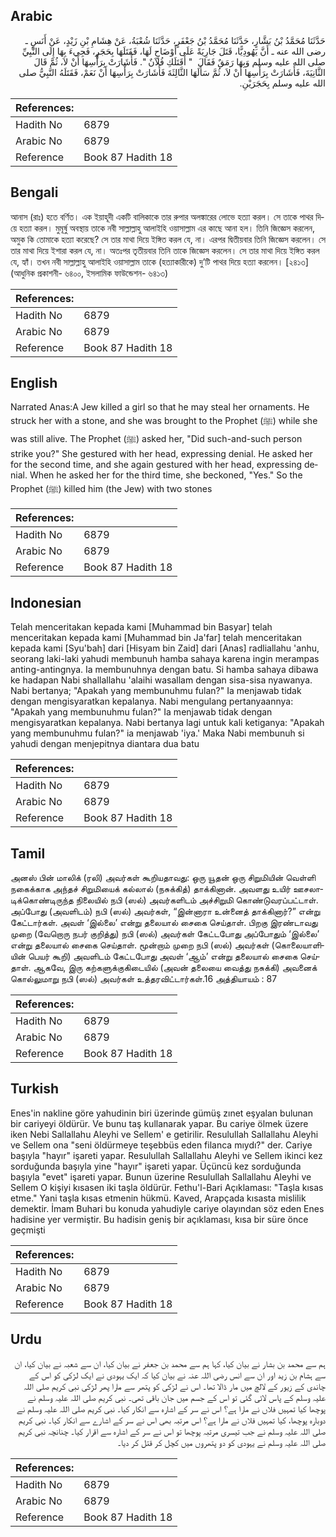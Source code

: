 ## Arabic


<div dir="rtl" lang="ar" style={{fontSize:'larger',backgroundColor:'#f8f9fa',padding:20}}>
حَدَّثَنَا مُحَمَّدُ بْنُ بَشَّارٍ، حَدَّثَنَا مُحَمَّدُ بْنُ جَعْفَرٍ، حَدَّثَنَا شُعْبَةُ، عَنْ هِشَامِ بْنِ زَيْدٍ، عَنْ أَنَسٍ ـ رضى الله عنه ـ أَنَّ يَهُودِيًّا، قَتَلَ جَارِيَةً عَلَى أَوْضَاحٍ لَهَا، فَقَتَلَهَا بِحَجَرٍ، فَجِيءَ بِهَا إِلَى النَّبِيِّ صلى الله عليه وسلم وَبِهَا رَمَقٌ فَقَالَ ‏ "‏ أَقَتَلَكِ فُلاَنٌ ‏"‏‏.‏ فَأَشَارَتْ بِرَأْسِهَا أَنْ لاَ، ثُمَّ قَالَ الثَّانِيَةَ، فَأَشَارَتْ بِرَأْسِهَا أَنْ لاَ، ثُمَّ سَأَلَهَا الثَّالِثَةَ فَأَشَارَتْ بِرَأْسِهَا أَنْ نَعَمْ، فَقَتَلَهُ النَّبِيُّ صلى الله عليه وسلم بِحَجَرَيْنِ‏.‏
</div>
<div style={{backgroundColor:'#f8f9fa',padding:20, marginBottom: 10}}><table> <thead> <tr> <th>References:</th> <th></th> </tr> </thead> <tbody><tr><td>Hadith No</td><td>6879</td></tr><tr><td>Arabic No</td><td>6879</td></tr><tr><td>Reference</td><td>Book 87 Hadith 18</td></tr></tbody></table></div>

## Bengali


<div dir="ltr" lang="bn" style={{fontSize:'larger',backgroundColor:'#f8f9fa',padding:20}}>
আনাস (রাঃ) হতে বর্ণিত। এক ইয়াহূদী একটি বালিকাকে তার রুপার অলঙ্কারের লোভে হত্যা করল। সে তাকে পাথর দিয়ে হত্যা করল। মুমূর্ষু অবস্থায় তাকে নবী সাল্লাল্লাহু আলাইহি ওয়াসাল্লাম এর কাছে আনা হল। তিনি জিজ্ঞেস করলেন, অমুক কি তোমাকে হত্যা করেছে? সে তার মাথা দিয়ে ইঙ্গিত করল যে, না। এরপর দ্বিতীয়বার তিনি জিজ্ঞেস করলেন। সে তার মাথা দিয়ে ইশারা করল যে, না। অতঃপর তৃতীয়বার তিনি তাকে জিজ্ঞেস করলেন। সে তার মাথা দিয়ে ইঙ্গিত করল যে, হ্যাঁ। তখন নবী সাল্লাল্লাহু আলাইহি ওয়াসাল্লাম তাকে (হত্যাকারীকে) দু’টি পাথর দিয়ে হত্যা করলেন। [২৪১৩] (আধুনিক প্রকাশনী- ৬৪০০, ইসলামিক ফাউন্ডেশন- ৬৪১৩)
</div>
<div style={{backgroundColor:'#f8f9fa',padding:20, marginBottom: 10}}><table> <thead> <tr> <th>References:</th> <th></th> </tr> </thead> <tbody><tr><td>Hadith No</td><td>6879</td></tr><tr><td>Arabic No</td><td>6879</td></tr><tr><td>Reference</td><td>Book 87 Hadith 18</td></tr></tbody></table></div>

## English


<div dir="ltr" lang="en" style={{fontSize:'larger',backgroundColor:'#f8f9fa',padding:20}}>
Narrated Anas:A Jew killed a girl so that he may steal her ornaments. He struck her with a stone, and she was brought to the Prophet (ﷺ) while she was still alive. The Prophet (ﷺ) asked her, "Did such-and-such person strike you?" She gestured with her head, expressing denial. He asked her for the second time, and she again gestured with her head, expressing denial. When he asked her for the third time, she beckoned, "Yes." So the Prophet (ﷺ) killed him (the Jew) with two stones
</div>
<div style={{backgroundColor:'#f8f9fa',padding:20, marginBottom: 10}}><table> <thead> <tr> <th>References:</th> <th></th> </tr> </thead> <tbody><tr><td>Hadith No</td><td>6879</td></tr><tr><td>Arabic No</td><td>6879</td></tr><tr><td>Reference</td><td>Book 87 Hadith 18</td></tr></tbody></table></div>

## Indonesian


<div dir="ltr" lang="id" style={{fontSize:'larger',backgroundColor:'#f8f9fa',padding:20}}>
Telah menceritakan kepada kami [Muhammad bin Basyar] telah menceritakan kepada kami [Muhammad bin Ja'far] telah menceritakan kepada kami [Syu'bah] dari [Hisyam bin Zaid] dari [Anas] radliallahu 'anhu, seorang laki-laki yahudi membunuh hamba sahaya karena ingin merampas anting-antingnya. Ia membunuhnya dengan batu. Si hamba sahaya dibawa ke hadapan Nabi shallallahu 'alaihi wasallam dengan sisa-sisa nyawanya. Nabi bertanya; "Apakah yang membunuhmu fulan?" Ia menjawab tidak dengan mengisyaratkan kepalanya. Nabi mengulang pertanyaannya: "Apakah yang membunuhmu fulan?" Ia menjawab tidak dengan mengisyaratkan kepalanya. Nabi bertanya lagi untuk kali ketiganya: "Apakah yang membunuhmu fulan?" ia menjawab 'iya.' Maka Nabi membunuh si yahudi dengan menjepitnya diantara dua batu
</div>
<div style={{backgroundColor:'#f8f9fa',padding:20, marginBottom: 10}}><table> <thead> <tr> <th>References:</th> <th></th> </tr> </thead> <tbody><tr><td>Hadith No</td><td>6879</td></tr><tr><td>Arabic No</td><td>6879</td></tr><tr><td>Reference</td><td>Book 87 Hadith 18</td></tr></tbody></table></div>

## Tamil


<div dir="ltr" lang="ta" style={{fontSize:'larger',backgroundColor:'#f8f9fa',padding:20}}>
அனஸ் பின் மாலிக் (ரலி) அவர்கள் கூறியதாவது: ஒரு யூதன் ஒரு சிறுமியின் வெள்ளி நகைக்காக அந்தச் சிறுமியைக் கல்லால் (நசுக்கித்) தாக்கினான். அவளது உயிர் ஊசலாடிக்கொண்டிருந்த நிலையில் நபி (ஸல்) அவர்களிடம் அச்சிறுமி கொண்டுவரப்பட்டாள். அப்போது (அவளிடம்) நபி (ஸல்) அவர்கள், “இன்னாரா உன்னைத் தாக்கினார்?” என்று கேட்டார்கள். அவள் ‘இல்லை’ என்று தலையால் சைகை செய்தாள். பிறகு இரண்டாவது முறை (வேறொரு நபர் குறித்து) நபி (ஸல்) அவர்கள் கேட்டபோது அப்போதும் ‘இல்லை’ என்று தலையால் சைகை செய்தாள். மூன்றாம் முறை நபி (ஸல்) அவர்கள் (கொலையாளியின் பெயர் கூறி) அவளிடம் கேட்டபோது அவள் ‘ஆம்’ என்று தலையால் சைகை செய்தாள். ஆகவே, இரு கற்களுக்குகிடையில் (அவன் தலையை வைத்து நசுக்கி) அவனைக் கொல்லுமாறு நபி (ஸல்) அவர்கள் உத்தரவிட்டார்கள்.16 அத்தியாயம் : 87
</div>
<div style={{backgroundColor:'#f8f9fa',padding:20, marginBottom: 10}}><table> <thead> <tr> <th>References:</th> <th></th> </tr> </thead> <tbody><tr><td>Hadith No</td><td>6879</td></tr><tr><td>Arabic No</td><td>6879</td></tr><tr><td>Reference</td><td>Book 87 Hadith 18</td></tr></tbody></table></div>

## Turkish


<div dir="ltr" lang="tr" style={{fontSize:'larger',backgroundColor:'#f8f9fa',padding:20}}>
Enes'in nakline göre yahudinin biri üzerinde gümüş zınet eşyalan bulunan bir cariyeyi öldürür. Ve bunu taş kullanarak yapar. Bu cariye ölmek üzere iken Nebi Sallallahu Aleyhi ve Sellem' e getirilir. Resulullah Sallallahu Aleyhi ve Sellem ona "seni öldürmeye teşebbüs eden filanca mıydı?" der. Cariye başıyla "hayır" işareti yapar. Resulullah Sallallahu Aleyhi ve Sellem ikinci kez sorduğunda başıyla yine "hayır" işareti yapar. Üçüncü kez sorduğunda başıyla "evet" işareti yapar. Bunun üzerine Resulullah Sallallahu Aleyhi ve Sellem O kişiyi kısasen iki taşla öldürür. Fethu'l-Bari Açıklaması: "Taşla kısas etme." Yani taşla kısas etmenin hükmü. Kaved, Arapçada kısasta mislilik demektir. İmam Buhari bu konuda yahudiyle cariye olayından söz eden Enes hadisine yer vermiştir. Bu hadisin geniş bir açıklaması, kısa bir süre önce geçmişti
</div>
<div style={{backgroundColor:'#f8f9fa',padding:20, marginBottom: 10}}><table> <thead> <tr> <th>References:</th> <th></th> </tr> </thead> <tbody><tr><td>Hadith No</td><td>6879</td></tr><tr><td>Arabic No</td><td>6879</td></tr><tr><td>Reference</td><td>Book 87 Hadith 18</td></tr></tbody></table></div>

## Urdu


<div dir="rtl" lang="ur" style={{fontSize:'larger',backgroundColor:'#f8f9fa',padding:20}}>
ہم سے محمد بن بشار نے بیان کیا، کہا ہم سے محمد بن جعفر نے بیان کیا، ان سے شعبہ نے بیان کیا، ان سے ہشام بن زید اور ان سے انس رضی اللہ عنہ نے بیان کیا کہ ایک یہودی نے ایک لڑکی کو اس کے چاندی کے زیور کے لالچ میں مار ڈالا تھا۔ اس نے لڑکی کو پتھر سے مارا پھر لڑکی نبی کریم صلی اللہ علیہ وسلم کے پاس لائی گئی تو اس کے جسم میں جان باقی تھی۔ نبی کریم صلی اللہ علیہ وسلم نے پوچھا کیا تمہیں فلاں نے مارا ہے؟ اس نے سر کے اشارہ سے انکار کیا۔ نبی کریم صلی اللہ علیہ وسلم نے دوبارہ پوچھا، کیا تمہیں فلاں نے مارا ہے؟ اس مرتبہ بھی اس نے سر کے اشارے سے انکار کیا۔ نبی کریم صلی اللہ علیہ وسلم نے جب تیسری مرتبہ پوچھا تو اس نے سر کے اشارہ سے اقرار کیا۔ چنانچہ نبی کریم صلی اللہ علیہ وسلم نے یہودی کو دو پتھروں میں کچل کر قتل کر دیا۔
</div>
<div style={{backgroundColor:'#f8f9fa',padding:20, marginBottom: 10}}><table> <thead> <tr> <th>References:</th> <th></th> </tr> </thead> <tbody><tr><td>Hadith No</td><td>6879</td></tr><tr><td>Arabic No</td><td>6879</td></tr><tr><td>Reference</td><td>Book 87 Hadith 18</td></tr></tbody></table></div>